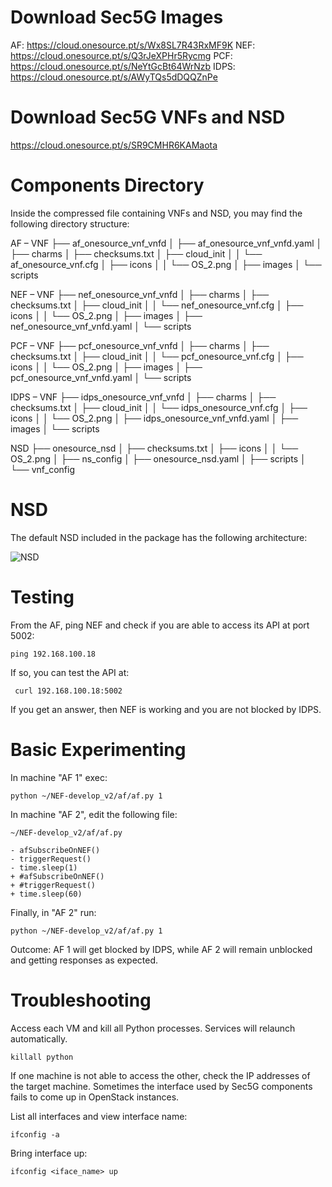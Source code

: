 <!-- TITLE: Sec5G: Securing 5G for Mission Critical Services  -->
<!-- SUBTITLE: A quick tutorial on how to run basic Sec5G experiments -->

# Download Sec5G Images
AF: https://cloud.onesource.pt/s/Wx8SL7R43RxMF9K
NEF: https://cloud.onesource.pt/s/Q3rJeXPHr5Rycmg
PCF: https://cloud.onesource.pt/s/NeYtGcBt64WrNzb
IDPS: https://cloud.onesource.pt/s/AWyTQs5dDQQZnPe

# Download Sec5G VNFs and NSD
https://cloud.onesource.pt/s/SR9CMHR6KAMaota

# Components Directory 

Inside the compressed file containing VNFs and NSD, you may find the following directory structure:

AF – VNF
├── af_onesource_vnf_vnfd
│   ├── af_onesource_vnf_vnfd.yaml
│   ├── charms
│   ├── checksums.txt
│   ├── cloud_init
│   │   └── af_onesource_vnf.cfg
│   ├── icons
│   │   └── OS_2.png
│   ├── images
│   └── scripts

NEF – VNF
	├── nef_onesource_vnf_vnfd
│   ├── charms
│   ├── checksums.txt
│   ├── cloud_init
│   │   └── nef_onesource_vnf.cfg
│   ├── icons
│   │   └── OS_2.png
│   ├── images
│   ├── nef_onesource_vnf_vnfd.yaml
│   └── scripts

PCF – VNF
	├── pcf_onesource_vnf_vnfd
│   ├── charms
│   ├── checksums.txt
│   ├── cloud_init
│   │   └── pcf_onesource_vnf.cfg
│   ├── icons
│   │   └── OS_2.png
│   ├── images
│   ├── pcf_onesource_vnf_vnfd.yaml
│   └── scripts

IDPS – VNF
	├── idps_onesource_vnf_vnfd
│   ├── charms
│   ├── checksums.txt
│   ├── cloud_init
│   │   └── idps_onesource_vnf.cfg
│   ├── icons
│   │   └── OS_2.png
│   ├── 	idps_onesource_vnf_vnfd.yaml
│   ├── images
│   └── scripts

NSD
	├── onesource_nsd
│   ├── checksums.txt
│   ├── icons
│   │   └── OS_2.png
│   ├── ns_config
│   ├── 	onesource_nsd.yaml
│   ├── scripts
│   └── vnf_config

# NSD

The default NSD included in the package has the following architecture:

![NSD](https://cloud.onesource.pt/s/MStB5r5oWKe2c9j/preview "Basic NSD")

# Testing

From the AF, ping NEF and check if you are able to access its API at port 5002:

```text
ping 192.168.100.18
```

If so, you can test the API at:

```text
 curl 192.168.100.18:5002
```

If you get an answer, then NEF is working and you are not blocked by IDPS.

# Basic Experimenting

In machine "AF 1" exec:

```text
python ~/NEF-develop_v2/af/af.py 1
```

In machine "AF 2", edit the following file:

```text
~/NEF-develop_v2/af/af.py

- afSubscribeOnNEF()
- triggerRequest()
- time.sleep(1)
+ #afSubscribeOnNEF()
+ #triggerRequest()
+ time.sleep(60)
```

Finally, in "AF 2" run:

```text
python ~/NEF-develop_v2/af/af.py 1
```

Outcome: AF 1 will get blocked by IDPS, while AF 2 will remain unblocked and getting responses as expected.
# Troubleshooting
Access each VM and kill all Python processes. Services will relaunch automatically.

```text
killall python
```

If one machine is not able to access the other, check the IP addresses of the target machine. Sometimes the interface used by Sec5G components fails to come up in OpenStack instances.

List all interfaces and view interface name:

```text
ifconfig -a
```

Bring interface up:

```text
ifconfig <iface_name> up
```